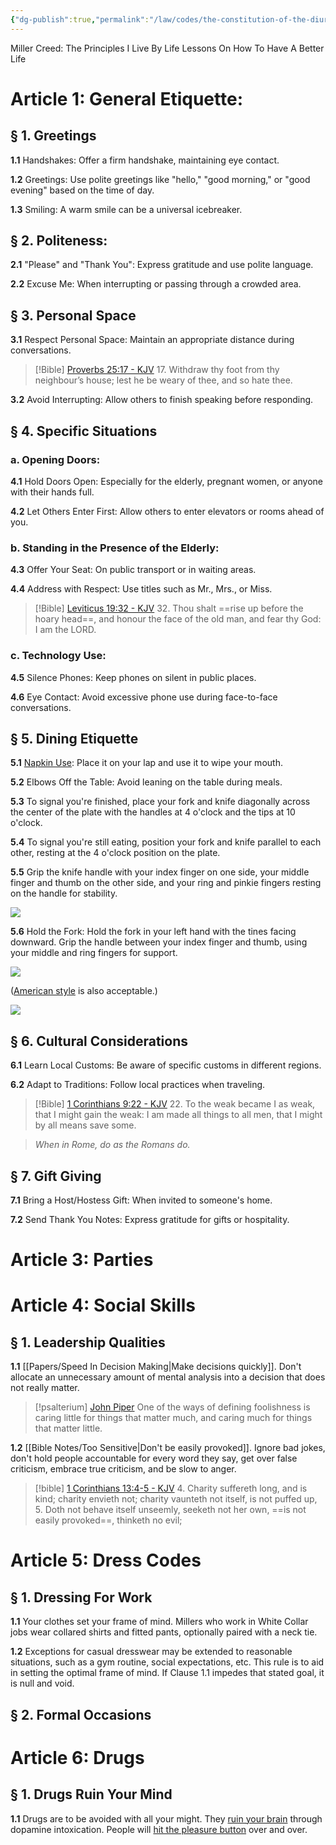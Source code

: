 ```yaml
---
{"dg-publish":true,"permalink":"/law/codes/the-constitution-of-the-diurnal-conduct-of-individual-persons/title-1-social-etiquette/","created":"Nov 22, 2023, 2:01 PM"}
---
```


Miller Creed: The Principles I Live By
Life Lessons On How To Have A Better Life
# Article 1: General Etiquette:

## § 1. Greetings

**1.1** Handshakes: Offer a firm handshake, maintaining eye contact.

**1.2** Greetings: Use polite greetings like "hello," "good morning," or "good evening" based on the time of day.

**1.3** Smiling: A warm smile can be a universal icebreaker.

## § 2. Politeness:

**2.1** "Please" and "Thank You": Express gratitude and use polite language.

**2.2** Excuse Me: When interrupting or passing through a crowded area.

## § 3. Personal Space

**3.1** Respect Personal Space: Maintain an appropriate distance during conversations.

> [!Bible] [Proverbs 25:17 - KJV](https://bible-api.com/proverbs+25:17?translation=kjv)
> 17. Withdraw thy foot from thy neighbour’s house; lest he be weary of thee, and so hate thee.

**3.2** Avoid Interrupting: Allow others to finish speaking before responding.

## § 4. Specific Situations

### a. Opening Doors:

**4.1** Hold Doors Open: Especially for the elderly, pregnant women, or anyone with their hands full.

**4.2** Let Others Enter First: Allow others to enter elevators or rooms ahead of you.

### b. Standing in the Presence of the Elderly:

**4.3** Offer Your Seat: On public transport or in waiting areas.

**4.4** Address with Respect: Use titles such as Mr., Mrs., or Miss.

> [!Bible] [Leviticus 19:32 - KJV](https://bible-api.com/leviticus+19:32?translation=kjv)
> 32. Thou shalt ==rise up before the hoary head==, and honour the face of the old man, and fear thy God: I am the LORD.

### c. Technology Use:

**4.5** Silence Phones: Keep phones on silent in public places.

**4.6** Eye Contact: Avoid excessive phone use during face-to-face conversations.

## § 5.  Dining Etiquette

**5.1** [Napkin Use](https://www.etiquettescholar.com/dining_etiquette/table_manners_2.html): Place it on your lap and use it to wipe your mouth.

**5.2** Elbows Off the Table: Avoid leaning on the table during meals.

**5.3** To signal you're finished, place your fork and knife diagonally across the center of the plate with the handles at 4 o'clock and the tips at 10 o'clock.

**5.4** To signal you're still eating, position your fork and knife parallel to each other, resting at the 4 o'clock position on the plate.

**5.5** Grip the knife handle with your index finger on one side, your middle finger and thumb on the other side, and your ring and pinkie fingers resting on the handle for stability.

![](https://www.etiquettescholar.com/images/dining_etiquette/table_manners/utensils/730-continental-fork.jpg)

**5.6** Hold the Fork: Hold the fork in your left hand with the tines facing downward. Grip the handle between your index finger and thumb, using your middle and ring fingers for support.

![](https://www.etiquettescholar.com/images/dining_etiquette/table_manners/utensils/730-continental-knife.jpg)

([American style](https://www.etiquettescholar.com/dining_etiquette/table_manners_6.html) is also acceptable.)

![](https://www.etiquettescholar.com/images/dining_etiquette/table_manners/utensils/730-american-fork.jpg)
## § 6. Cultural Considerations

**6.1** Learn Local Customs: Be aware of specific customs in different regions.

**6.2** Adapt to Traditions: Follow local practices when traveling.

> [!Bible] [1 Corinthians 9:22 - KJV](https://bible-api.com/1corinthians+9:22?translation=kjv)
> 22. To the weak became I as weak, that I might gain the weak: I am made all things to all men, that I might by all means save some.

> *When in Rome, do as the Romans do.*

## § 7. Gift Giving

**7.1** Bring a Host/Hostess Gift: When invited to someone's home.

**7.2** Send Thank You Notes: Express gratitude for gifts or hospitality.

# Article 3: Parties

# Article 4: Social Skills

## § 1. Leadership Qualities

**1.1** [[Papers/Speed In Decision Making\|Make decisions quickly]]. Don't allocate an unnecessary amount of mental analysis into a decision that does not really matter.

> [!psalterium] [John Piper](https://www.desiringgod.org/messages)
> One of the ways of defining foolishness is caring little for things that matter much, and caring much for things that matter little.

**1.2** [[Bible Notes/Too Sensitive\|Don't be easily provoked]]. Ignore bad jokes, don't hold people accountable for every word they say, get over false criticism, embrace true criticism, and be slow to anger.

> [!bible] [1 Corinthians 13:4-5 - KJV](https://bible-api.com/1+Corinthians+13:4-5?translation=kjv)
> 4. Charity suffereth long, and is kind; charity envieth not; charity vaunteth not itself, is not puffed up,
> 5. Doth not behave itself unseemly, seeketh not her own, ==is not easily provoked==, thinketh no evil;

# Article 5: Dress Codes

## § 1. Dressing For Work

**1.1** Your clothes set your frame of mind. Millers who work in White Collar jobs wear collared shirts and fitted pants, optionally paired with a neck tie.

**1.2** Exceptions for casual dresswear may be extended to reasonable situations, such as a gym routine, social expectations, etc. This rule is to aid in setting the optimal frame of mind. If Clause 1.1 impedes that stated goal, it is null and void.

## § 2. Formal Occasions

# Article 6: Drugs

## § 1. Drugs Ruin Your Mind

**1.1** Drugs are to be avoided with all your might. They [ruin your brain](https://www.youtube.com/watch?v=HUngLgGRJpo) through dopamine intoxication. People will [hit the pleasure button](https://www.youtube.com/shorts/qHsgJDx5EeM) over and over.
